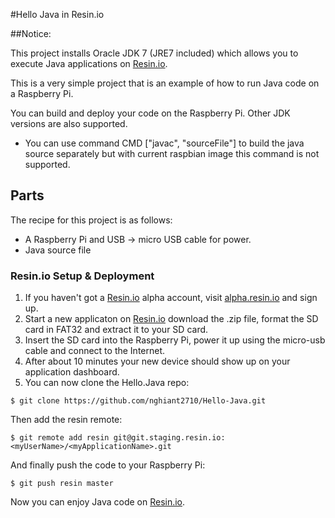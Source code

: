 #Hello Java in Resin.io

##Notice:

This project installs Oracle JDK 7 (JRE7 included) which allows you to execute Java applications on [Resin.io](http://resin.io).

This is a very simple project that is an example of how to run Java code on a Raspberry Pi. 

You can build and deploy your code on the Raspberry Pi. Other JDK versions are also supported.

* You can use command CMD ["javac", "sourceFile"] to build the java source separately but with current raspbian image this command is not supported.

## Parts

The recipe for this project is as follows:
* A Raspberry Pi and USB -> micro USB cable for power.
* Java source file

### Resin.io Setup & Deployment

1. If you haven't got a [Resin.io](http://resin.io) alpha account, visit [alpha.resin.io](http://alpha.resin.io) and sign up.
1. Start a new applicaton on [Resin.io](http://resin.io) download the .zip file, format the SD card in FAT32 and extract it to your SD card. 
1. Insert the SD card into the Raspberry Pi, power it up using the micro-usb cable and connect to the Internet.
1. After about 10 minutes your new device should show up on your application dashboard.
1. You can now clone the Hello.Java repo:

`$ git clone https://github.com/nghiant2710/Hello-Java.git`

Then add the resin remote:

`$ git remote add resin git@git.staging.resin.io:<myUserName>/<myApplicationName>.git`

And finally push the code to your Raspberry Pi:

`$ git push resin master`

Now you can enjoy Java code on [Resin.io](http://resin.io).